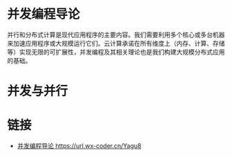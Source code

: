 # 并发编程导论

并行和分布式计算是现代应用程序的主要内容。我们需要利用多个核心或多台机器来加速应用程序或大规模运行它们。云计算承诺在所有维度上（内存、计算、存储等）实现无限的可扩展性，并发编程及其相关理论也是我们构建大规模分布式应用的基础。

# 并发与并行

# 链接

- [并发编程导论 https://url.wx-coder.cn/Yagu8 ](https://url.wx-coder.cn/Yagu8)
